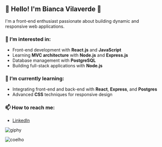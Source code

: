 ## 💜 Hello! I'm Bianca Vilaverde 💜

I'm a front-end enthusiast passionate about building dynamic and responsive web applications.

### 👀 I’m interested in:
- Front-end development with **React.js** and **JavaScript**
- Learning **MVC architecture** with **Node.js** and **Express.js**
- Database management with **PostgreSQL**
- Building full-stack applications with **Node.js**

### 🌱 I’m currently learning:
- Integrating front-end and back-end with **React**, **Express**, and **Postgres**
- Advanced **CSS** techniques for responsive design

### 📫 How to reach me:
- [LinkedIn](https://www.linkedin.com/in/bianca-vilaverde-b54363278)

![giphy](https://github.com/user-attachments/assets/7f688a88-59bc-4104-88e1-371126f900cf)

![coelho](https://github.com/user-attachments/assets/9310bc16-4242-40eb-80f8-b86d81dd018d)
